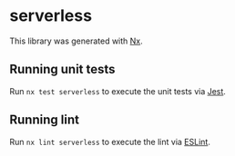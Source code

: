 # serverless

This library was generated with [Nx](https://nx.dev).

## Running unit tests

Run `nx test serverless` to execute the unit tests via [Jest](https://jestjs.io).

## Running lint

Run `nx lint serverless` to execute the lint via [ESLint](https://eslint.org/).
